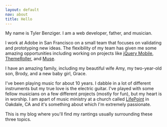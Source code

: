```yaml
---
layout: default
nav: about
title: Hello
---
```

My name is Tyler Benziger. I am a web developer, father, and musician.

I work at Adobe in San Francisco on a small team that focuses on validating and prototyping new
ideas. The flexibility of my team has given me
some amazing opportunities including working on projects like [jQuery
Mobile](http://jquerymobile.com),
[ThemeRoller](http://jquerymobile.com/themeroller), and [Muse](http://adobe.com/muse).

I have an amazing family, including my beautiful wife Amy, my
two-year-old son, Brody, and a new baby girl, Grace.

I've been playing music for about 10 years. I dabble in a lot of different
instruments but my true love is the electric guitar. I've played with
some fellow musicians on a few different projects (mostly for fun), but
my heart is in worship. I am apart of music ministry at a church called
[LifePoint](http://lifepointoakdale.org) in Oakdale, CA and it's
something about which I'm extremely passionate.

This is my blog where you'll find my rantings usually surrounding these
three topics.
